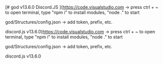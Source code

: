 [# god
v13.6.0 Discord.JS ](https://code.visualstudio.com -> press ctrl + ~ to open terminal, type "npm i" to install modules, "node ." to start

god/Structures/config.json -> add token, prefix, etc.

discord.js v13.6.0)https://code.visualstudio.com -> press ctrl + ~ to open terminal, type "npm i" to install modules, "node ." to start

god/Structures/config.json -> add token, prefix, etc.

discord.js v13.6.0
